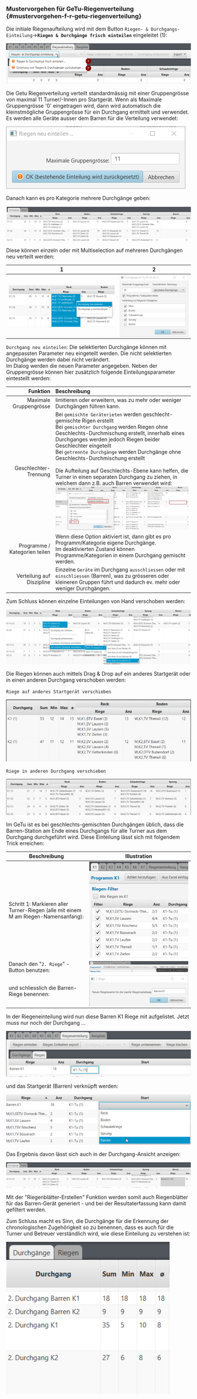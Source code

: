 ### Mustervorgehen für GeTu-Riegenverteilung {#mustervorgehen-f-r-getu-riegenverteilung}

Die initiale Riegenaufteilung wird mit dem Button `Riegen- & Durchgangs-Einteilung`->**`Riegen & Durchgänge frisch einteilen`** eingeleitet (1):

![Riegen & Durchgänge frisch einteilen](/assets/suggest-riegen-planning.png)

Die Getu Riegenverteilung verteilt standardmässig mit einer Gruppengrösse von maximal 11 Turner/-Innen pro Startgerät. Wenn als Maximale Gruppengrösse '0' eingetragen wird, dann wird automatisch die kleinstmögliche Gruppengrösse für ein Durchgang ermittelt und verwendet. 
Es werden alle Geräte ausser dem Barren für die Verteilung verwendet:

![Riegen & Durchgänge frisch einteilen](/assets/riegen-einteilen-dlg.png)

Danach kann es pro Kategorie mehrere Durchgänge geben:

![Riegen & Durchgänge Einteilung nachbearbeiten](/assets/getu-planning-edit.png)

Diese können einzeln oder mit Multiselection auf mehreren Durchgängen neu verteilt werden:

1|2
:-:|:-:
<img align="left" src="../assets/getu-durchgang-partial-replanning.png">|<img align="right" src="../assets/getu-durchgang-partial-replanning-options.png" >

`Durchgang neu einteilen`: Die selektierten Durchgänge können mit angepassten Parameter neu eingeteilt werden. 
Die nicht selektierten Durchgänge werden dabei nicht verändert.<br/>
Im Dialog werden die neuen Parameter angegeben. Neben der Gruppengrösse können hier zusätzlich folgende Einteilungsparameter eintestellt werden:

Funktion | Beschreibung 
---------:|:-------------
Maximale Gruppengrösse | limitieren oder erweitern, was zu mehr oder weniger Durchgängen führen kann.
Geschlechter-Trennung | Bei `gemischte Geräterieten` werden geschlecht-gemischte Rigen erstellt<br/>Bei `gemischter Durchgang` werden Riegen ohne Geschlechts-Durchmischung erstellt, innerhalb eines Durchganges werden jedoch Riegen beider Geschlechter eingeteilt<br/>Bei `getrennte Durchgänge` werden Durchgänge ohne Geschlechts-Durchmischung erstellt<br/><br/>Die Aufteilung auf Geschlechts-Ebene kann helfen, die Turner in einen separaten Durchgang zu ziehen, in welchem dann z.B. auch Barren verwendet wird: ![Riegen & Durchgänge Einteilung nachbearbeiten 3](/assets/getu-durchgang-partial-replanning-barren.png)
Programme / Kategorien teilen | Wenn diese Option aktiviert ist, dann gibt es pro Programm/Kategorie eigene Durchgänge.<br/>Im deaktivierten Zustand können Programme/Kategorien in einem Durchgang gemischt werden.
Verteilung auf Diszipline | Einzelne `Geräte` im Durchgang `ausschliessen` oder mit `einschliessen` (Barren), was zu grösseren oder kleineren Gruppen führt und dadurch ev. mehr oder weniger Durchgängen.

Zum Schluss können einzelne Einteilungen von Hand verschoben werden: 

![Riegen & Durchgänge Einteilung nachbearbeiten 4](/assets/getu-durchgang-partial-replanning-moves.png)

Die Riegen können auch mittels Drag & Drop auf ein anderes Startgerät oder in einen anderen Durchgang verschoben werden:

`Riege auf anderes Startgerät verschieben`

![Riegen & Durchgänge Einteilung nachbearbeiten 5](/assets/drag-drop-startgeraetriege.gif)

`Riege in anderen Durchgang verschieben`

![Riegen & Durchgänge Einteilung nachbearbeiten 5](/assets/drag-drop-durchg.gif)

Im GeTu ist es bei geschlechts-gemischten Durchgängen üblich, dass die Barren-Station am Ende eines Durchgangs für alle Turner aus dem Durchgang durchgeführt wird. Diese Einteilung lässt sich mit folgendem Trick erreichen:

Beschreibung | Illustration
-|-
Schritt 1: Markieren aller Turner-Riegen (alle mit einem M am Riegen-Namensanfang): | ![Riegen & Durchgänge Einteilung Barren](/assets/getu-planning-barren.png)
Danach den &quot;`2. Riege`&quot; -Button benutzen:|![Riegen & Durchgänge Einteilung Barren](/assets/getu-planning-barren-zweite-riege.png)
und schliesslich die Barren-Riege benennen:|![Riegen & Durchgänge Einteilung Barren](/assets/zweite-riege-rename.png)

In der Riegeneinteilung wird nun diese Barren K1 Riege mit aufgelistet. Jetzt muss nur noch der Durchgang ...

![Riegen & Durchgänge Einteilung Barren](/assets/getu-planning-barren-assign-durchgang.png)

und das Startgerät (Barren) verknüpft werden:

![Riegen & Durchgänge Einteilung Barren](/assets/getu-planning-barren-assign-startgeraet.png)

Das Ergebnis davon lässt sich auch in der Durchgang-Ansicht anzeigen:

![Riegen & Durchgänge Einteilung Barren](/assets/getu-durchgang-partial-replanning-barren-finsih.png)

Mit der &quot;Riegenblätter-Erstellen&quot; Funktion werden somit auch Riegenblätter für das Barren-Gerät generiert - und bei der 
Resultaterfassung kann damit gefiltert werden.

Zum Schluss macht es Sinn, die Durchgänge für die Erkennung der chronologischen Zugehörigkeit so zu benennen, dass es auch für 
die Turner und Betreuer verständlich wird, wie diese Einteilung zu verstehen ist:

![Riegen & Durchgänge Einteilung Barren](/assets/getu-durchgang-naming.png)
